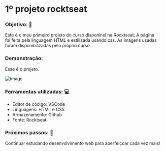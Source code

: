 # 1º projeto rocktseat

### Objetivo: :triangular_flag_on_post:
Este é o meu primeiro projeto do curso disponínel na Rocktseat;
A página foi feita pela linguagem HTML e estilizada usando css.
As imagens usadas foram disponibilizadas pelo próprio curso.


### Demonstração: 
Esse é o projeto. 

![image](https://github.com/anabmaia76/1-_projeto_rocktseat/assets/167694733/d5e14662-5817-4b0b-b19b-a20619f331f3)



### Ferramentas utilizadas: :computer:
- Editor de código: VSCode
- Linguagens: HTML e CSS
- Armazenamento: Github
- Fonte: Rocktseat


### Próximos passos: :mans_shoe:
Continuar estudando desenvolvimento web para aperfeiçoar cada vez mais!

